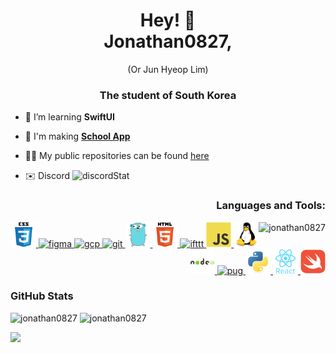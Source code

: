 <h1 align="center">Hey! 👋 <br> Jonathan0827,</h1>
<p align="center">
(Or Jun Hyeop Lim)
</p>
<h3 align="center">The student of South Korea</h3>
<!-- <p align="left"> <img src="https://komarev.com/ghpvc/?username=jonathan0827&label=Profile%20views&color=016e8f&style=flat" alt="jonathan0827" /> </p> -->

- 🌱 I’m learning **SwiftUI**
- 🔧 I'm making **[School App](https://github.com/Jonathan0827/YourSchool)**
- 👨‍💻 My public repositories can be found [here](https://github.com/Jonathan0827?tab=repositories)

- ✉️ Discord
![discordStat](https://discord.c99.nl/widget/theme-1/956112430931521546.png)
<h3 align="right">Languages and Tools:</h3>
<p><img align="right" src="https://github-readme-stats.vercel.app/api/top-langs?username=jonathan0827&show_icons=true&locale=en&layout=compact&border_radius=10&theme=prussian&hide_border=true&exclude_repo=msi-cx61-2od-EFI" alt="jonathan0827" /></p>
<p align="right"> <a href="https://www.w3schools.com/css/" target="_blank" rel="noreferrer"> <img src="https://raw.githubusercontent.com/devicons/devicon/master/icons/css3/css3-original-wordmark.svg" alt="css3" width="40" height="40"/> </a> <a href="https://www.figma.com/" target="_blank" rel="noreferrer"> <img src="https://www.vectorlogo.zone/logos/figma/figma-icon.svg" alt="figma" width="40" height="40"/> </a> <a href="https://cloud.google.com" target="_blank" rel="noreferrer"> <img src="https://www.vectorlogo.zone/logos/google_cloud/google_cloud-icon.svg" alt="gcp" width="40" height="40"/> </a> <a href="https://git-scm.com/" target="_blank" rel="noreferrer"> <img src="https://www.vectorlogo.zone/logos/git-scm/git-scm-icon.svg" alt="git" width="40" height="40"/> </a> <a href="https://golang.org" target="_blank" rel="noreferrer"> <img src="https://raw.githubusercontent.com/devicons/devicon/master/icons/go/go-original.svg" alt="go" width="40" height="40"/> </a> <a href="https://www.w3.org/html/" target="_blank" rel="noreferrer"> <img src="https://raw.githubusercontent.com/devicons/devicon/master/icons/html5/html5-original-wordmark.svg" alt="html5" width="40" height="40"/> </a> <a href="https://ifttt.com/" target="_blank" rel="noreferrer"> <img src="https://www.vectorlogo.zone/logos/ifttt/ifttt-ar21.svg" alt="ifttt" width="40" height="40"/> </a> <a href="https://developer.mozilla.org/en-US/docs/Web/JavaScript" target="_blank" rel="noreferrer"> <img src="https://raw.githubusercontent.com/devicons/devicon/master/icons/javascript/javascript-original.svg" alt="javascript" width="40" height="40"/> </a> <a href="https://www.linux.org/" target="_blank" rel="noreferrer"> <img src="https://raw.githubusercontent.com/devicons/devicon/master/icons/linux/linux-original.svg" alt="linux" width="40" height="40"/> </a> <a href="https://nodejs.org" target="_blank" rel="noreferrer"> <img src="https://raw.githubusercontent.com/devicons/devicon/master/icons/nodejs/nodejs-original-wordmark.svg" alt="nodejs" width="40" height="40"/> </a> <a href="https://pugjs.org" target="_blank" rel="noreferrer"> <img src="https://cdn.worldvectorlogo.com/logos/pug.svg" alt="pug" width="40" height="40"/> </a> <a href="https://www.python.org" target="_blank" rel="noreferrer"> <img src="https://raw.githubusercontent.com/devicons/devicon/master/icons/python/python-original.svg" alt="python" width="40" height="40"/> </a> <a href="https://reactjs.org/" target="_blank" rel="noreferrer"> <img src="https://raw.githubusercontent.com/devicons/devicon/master/icons/react/react-original-wordmark.svg" alt="react" width="40" height="40"/> </a><a href="https://developer.apple.com/swift/" target="_blank" rel="noreferrer"> <img src="https://raw.githubusercontent.com/devicons/devicon/master/icons/swift/swift-original.svg" alt="swift" width="40" height="40"/> </a> </p>



<h3 align="left">GitHub Stats</h3>
<p align="left"><img src="https://github-readme-stats.vercel.app/api?username=jonathan0827&show_icons=true&border_radius=10&count_private=true&include_all_commits=true&theme=prussian&hide_border=true" alt="jonathan0827" />
<img src="https://github-readme-streak-stats.herokuapp.com/?user=jonathan0827&border_radius=10&theme=prussian&hide_border=true" alt="jonathan0827" /></p>
<p align="left"><img src="https://gh-hits.nomadcoders.workers.dev/view?username=Jonathan0827"></p>
